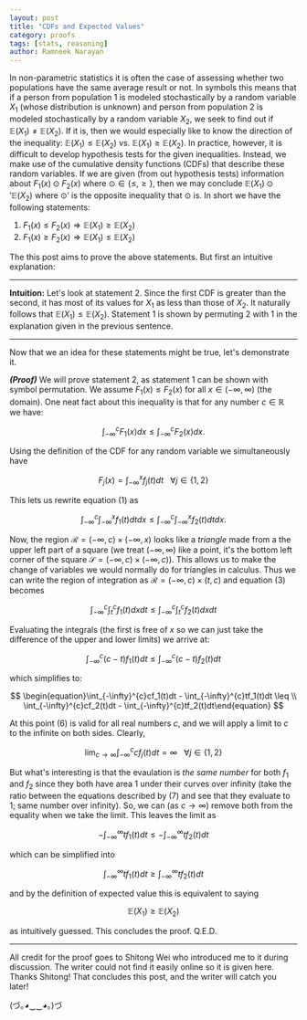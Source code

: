 ```yaml
---
layout: post
title: "CDFs and Expected Values"
category: proofs
tags: [stats, reasoning]
author: Ramneek Narayan
---
```


In non-parametric statistics it is often the case of assessing whether two populations have the same average result or not. In symbols this means that if a person from population 1 is modeled stochastically by a random variable $X_1$ (whose distribution is unknown) and person from population 2 is modeled stochastically by a random variable $X_2$, we seek to find out if $\mathbb{E}(X_1) \neq \mathbb{E}(X_2)$. If it is, then we would especially like to know the direction of the inequality: $\mathbb{E}(X_1) \leq \mathbb{E}(X_2)$ vs. $\mathbb{E}(X_1) \geq \mathbb{E}(X_2)$. In practice, however, it is difficult to develop hypothesis tests for the given inequalities. Instead, we make use of the cumulative density functions (CDFs) that describe these random variables. If we are given (from out hypothesis tests) information about $F_1(x) \odot F_2(x)$ where $\odot \in \lbrace \leq, \geq \rbrace$, then we may conclude $\mathbb{E}(X_1) \odot' \mathbb{E}(X_2)$ where $\odot'$ is the opposite inequality that $\odot$ is. In short we have the following statements:

1. $F_1(x) \leq F_2(x) \Rightarrow \mathbb{E}(X_1) \geq \mathbb{E}(X_2)$
2. $F_1(x) \geq F_2(x) \Rightarrow \mathbb{E}(X_1) \leq \mathbb{E}(X_2)$

The this post aims to prove the above statements. But first an intuitive explanation:

---
**Intuition:** Let's look at statement 2. Since the first CDF is greater than the second, it has most of its values for $X_1$ as less than those of $X_2$. It naturally follows that $\mathbb{E}(X_1) \leq \mathbb{E}(X_2)$. Statement 1 is shown by permuting 2 with 1 in the explanation given in the previous sentence.

---

Now that we an idea for these statements might be true, let's demonstrate it.

***(Proof)*** We will prove statement 2, as statement 1 can be shown with symbol permutation. We assume $F_1(x) \leq F_2(x)$ for all $x \in (-\infty, \infty)$ (the domain). One neat fact about this inequality is that for any number $c \in \mathbb{R}$ we have:

$$
\begin{equation}\int_{-\infty}^{c} F_1(x) dx \leq \int_{-\infty}^{c} F_2(x)dx.\end{equation}
$$

Using the definition of the CDF for any random variable we simultaneously have

$$
\begin{equation}F_j(x) = \int_{-\infty}^{x} f_j(t)dt\end{equation} \ \ \ \forall j \in \lbrace 1, 2 \rbrace
$$

This lets us rewrite equation $(1)$ as

$$
\begin{equation}\int_{-\infty}^{c}\int_{-\infty}^{x}f_1(t)dtdx \leq
\int_{-\infty}^{c}\int_{-\infty}^{x}f_2(t)dtdx.\end{equation}
$$

Now, the region $\mathcal{R} = (-\infty, c) \times (-\infty, x)$ looks like a *triangle* made from a the upper left part of a square (we treat $(-\infty, \infty)$ like a point, it's the bottom left corner of the square $\mathcal{S} = (-\infty, c) \times (-\infty, c)$). This allows us to make the change of variables we would normally do for triangles in calculus. Thus we can write the region of integration as $\mathcal{R} = (-\infty, c) \times (t, c)$ and equation $(3)$ becomes

$$
\begin{equation}\int_{-\infty}^{c}\int_{t}^{c} f_1(t)dxdt \leq \int_{-\infty}^{c}\int_{t}^{c} f_2(t)dxdt\end{equation}
$$

Evaluating the integrals (the first is free of $x$ so we can just take the difference of the upper and lower limits) we arrive at:

$$
\begin{equation}\int_{-\infty}^{c}(c - t)f_1(t)dt \leq \int_{-\infty}^{c}(c - t)f_2(t)dt\end{equation}
$$

which simplifies to:

$$
\begin{equation}\int_{-\infty}^{c}cf_1(t)dt - \int_{-\infty}^{c}tf_1(t)dt \leq \\
\int_{-\infty}^{c}cf_2(t)dt - \int_{-\infty}^{c}tf_2(t)dt\end{equation}
$$

At this point $(6)$ is valid for all real numbers $c$, and we will apply a limit to $c$ to the infinite on both sides. Clearly,

$$
\begin{equation}\lim_{c \to \infty} \int_{-\infty}^{c}cf_j(t)dt = \infty \ \ \ \forall j \in \lbrace 1, 2 \rbrace\end{equation}
$$

But what's interesting is that the evaulation is *the same number* for both $f_1$ and $f_2$ since they both have area 1 under their curves over infinity (take the ratio between the equations described by $(7)$ and see that they evaluate to 1; same number over infinity). So, we can (as $c \to \infty$) remove both from the equality when we take the limit. This leaves the limit as

$$
\begin{equation}-\int_{-\infty}^{\infty} tf_1(t)dt \leq -\int_{-\infty}^{\infty} tf_2(t)dt\end{equation}
$$

which can be simplified into

$$
\begin{equation}\int_{-\infty}^{\infty} tf_1(t)dt \geq \int_{-\infty}^{\infty} tf_2(t)dt\end{equation}
$$

and by the definition of expected value this is equivalent to saying

$$
\begin{equation}\mathbb{E}(X_1) \geq \mathbb{E}(X_2)\end{equation}
$$

as intuitively guessed. This concludes the proof. Q.E.D.

---

All credit for the proof goes to Shitong Wei who introduced me to it during discussion. The writer could not find it easily online so it is given here. Thanks Shitong! That concludes this post, and the writer will catch you later!

(づ｡◕‿‿◕｡)づ
